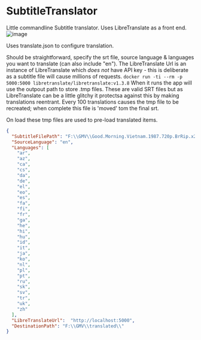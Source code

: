 # SubtitleTranslator

Little commandline Subtitle translator. Uses LibreTranslate as a front end. 
![image](https://user-images.githubusercontent.com/503770/221421145-1f770869-00ee-40cb-9cf2-259bf7265733.png)

Uses translate.json to configure translation.

Should be straightforward, specify the srt file, source language & languages you want to translate (can also include "en"). The LibreTranslate Url is an instance of LibreTranslate which *does not* have API key - this is deliberate as a subtitle file will cause millions of requests. 
`docker run -ti --rm -p 5000:5000 libretranslate/libretranslate:v1.3.8`
When it runs the app will use the outpout path to store .tmp files. These are valid SRT files but as LibreTranslate can be a little glitchy it protectsa against this by making translations reentrant. Every 100 translations causes the tmp file to be recreated; when complete this file is 'moved' tom the final srt.  

On load these tmp files are used to pre-load translated items. 

```json
{
  "SubtitleFilePath": "F:\\GMV\\Good.Morning.Vietnam.1987.720p.BrRip.x264.YIFY.en.srt",
  "SourceLanguage": "en",
  "Languages": [
    "ar",
    "az",
    "ca",
    "cs",
    "da",
    "de",
    "el",
    "eo",
    "es",
    "fa",
    "fi",
    "fr",
    "ga",
    "he",
    "hi",
    "hu",
    "id",
    "it",
    "ja",
    "ko",
    "nl",
    "pl",
    "pt",
    "ru",
    "sk",
    "sv",
    "tr",
    "uk",
    "zh"
  ],
  "LibreTranslateUrl":  "http://localhost:5000",
  "DestinationPath": "F:\\GMV\\translated\\"
}
```



